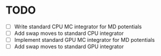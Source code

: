
# TODO 

- [ ] Write standard CPU MC integrator for MD potentials
- [ ] Add swap moves to standard CPU integrator
- [ ] Implement standard GPU MC integrator for MD potentials
- [ ] Add swap moves to standard GPU integrator